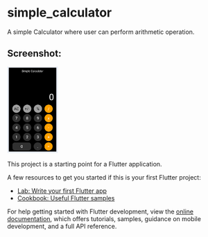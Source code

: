# simple_calculator

A simple Calculator where user can perform arithmetic operation.

## Screenshot:
<img src="https://github.com/moshaddaque/calculator/blob/main/screenshots/cal_home.PNG" height ="200"/>

This project is a starting point for a Flutter application.

A few resources to get you started if this is your first Flutter project:

- [Lab: Write your first Flutter app](https://docs.flutter.dev/get-started/codelab)
- [Cookbook: Useful Flutter samples](https://docs.flutter.dev/cookbook)

For help getting started with Flutter development, view the
[online documentation](https://docs.flutter.dev/), which offers tutorials,
samples, guidance on mobile development, and a full API reference.
